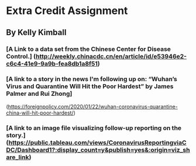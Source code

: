 # Extra Credit Assignment
## By Kelly Kimball

### [A Link to a data set from the Chinese Center for Disease Control.] (http://weekly.chinacdc.cn/en/article/id/e53946e2-c6c4-41e9-9a9b-fea8db1a8f51)

### [A link to a story in the news I'm following up on: “Wuhan’s Virus and Quarantine Will Hit the Poor Hardest” by James Palmer and Rui Zhong]
 (https://foreignpolicy.com/2020/01/22/wuhan-coronavirus-quarantine-china-will-hit-poor-hardest/)

### [A link to an image file visualizing follow-up reporting on the story.] (https://public.tableau.com/views/CoronavirusReportingviaCDC/Dashboard1?:display_count=y&publish=yes&:origin=viz_share_link)
